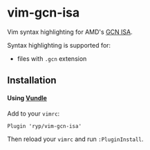 # vim-gcn-isa

Vim syntax highlighting for AMD's [GCN ISA](https://gpuopen.com/compute-product/amd-gcn3-isa-architecture-manual).

Syntax highlighting is supported for:
- files with `.gcn` extension

## Installation

#### Using [Vundle](https://github.com/gmarik/vundle)

Add to your `vimrc`:

```viml
Plugin 'ryp/vim-gcn-isa'
```

Then reload your `vimrc` and run `:PluginInstall`.
